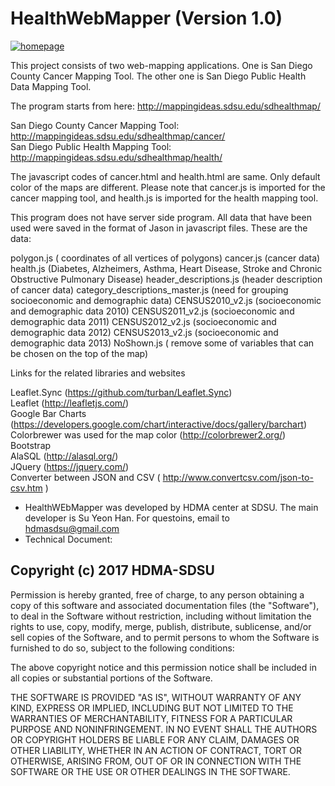 # HealthWebMapper (Version 1.0)
<a href="http://mappingideas.sdsu.edu/sdhealthmap/">
  <img src="http://mappingideas.sdsu.edu/sdhealthmap/images/homepage.png" alt="homepage" />
</a>

This project consists of two web-mapping applications. One is San Diego County Cancer Mapping Tool. The other one is San Diego Public Health Data Mapping Tool.

The program starts from here:
http://mappingideas.sdsu.edu/sdhealthmap/

  San Diego County Cancer Mapping Tool: http://mappingideas.sdsu.edu/sdhealthmap/cancer/  
  San Diego Public Health Mapping Tool: http://mappingideas.sdsu.edu/sdhealthmap/health/  

The javascript codes of cancer.html and health.html are same. Only default color of the maps are different. Please note that cancer.js is imported for the cancer mapping tool, and health.js is imported for the health mapping tool.


This program does not have server side program. All data that have been used were saved in the format of Jason in javascript files. These are the data:

polygon.js  ( coordinates of all vertices of polygons)
cancer.js  (cancer data)
health.js (Diabetes, Alzheimers, Asthma, Heart Disease, Stroke and Chronic Obstructive Pulmonary Disease)
header_descriptions.js (header description of cancer data)
category_descriptions_master.js (need for grouping socioeconomic and demographic data)
CENSUS2010_v2.js (socioeconomic and demographic data 2010)
CENSUS2011_v2.js (socioeconomic and demographic data 2011)
CENSUS2012_v2.js (socioeconomic and demographic data 2012)
CENSUS2013_v2.js (socioeconomic and demographic data 2013)
NoShown.js ( remove some of variables that can be chosen on the top of the map)


Links for the related libraries and websites

Leaflet.Sync (https://github.com/turban/Leaflet.Sync)  
Leaflet (http://leafletjs.com/)  
Google Bar Charts (https://developers.google.com/chart/interactive/docs/gallery/barchart)  
Colorbrewer was used for the map color (http://colorbrewer2.org/)  
Bootstrap  
AlaSQL (http://alasql.org/)  
JQuery (https://jquery.com/)  
Converter between JSON and CSV ( http://www.convertcsv.com/json-to-csv.htm )  

* HealthWEbMapper was developed by HDMA center at SDSU. The main developer is Su Yeon Han. For questoins, email to hdmasdsu@gmail.com
* Technical Document: 



## Copyright (c) 2017 HDMA-SDSU ##

Permission is hereby granted, free of charge, to any person obtaining a copy
of this software and associated documentation files (the "Software"), to deal
in the Software without restriction, including without limitation the rights
to use, copy, modify, merge, publish, distribute, sublicense, and/or sell
copies of the Software, and to permit persons to whom the Software is
furnished to do so, subject to the following conditions:

The above copyright notice and this permission notice shall be included in all
copies or substantial portions of the Software.

THE SOFTWARE IS PROVIDED "AS IS", WITHOUT WARRANTY OF ANY KIND, EXPRESS OR
IMPLIED, INCLUDING BUT NOT LIMITED TO THE WARRANTIES OF MERCHANTABILITY,
FITNESS FOR A PARTICULAR PURPOSE AND NONINFRINGEMENT. IN NO EVENT SHALL THE
AUTHORS OR COPYRIGHT HOLDERS BE LIABLE FOR ANY CLAIM, DAMAGES OR OTHER
LIABILITY, WHETHER IN AN ACTION OF CONTRACT, TORT OR OTHERWISE, ARISING FROM,
OUT OF OR IN CONNECTION WITH THE SOFTWARE OR THE USE OR OTHER DEALINGS IN THE
SOFTWARE.
